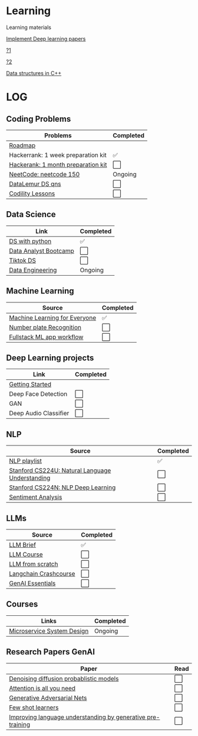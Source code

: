 # Learning
Learning materials

[Implement Deep learning papers](https://youtu.be/GJJc1t0rtSU?si=O4GeJM8GDsN8ku5C)

[?1](https://youtu.be/hGCECK02cOQ?si=fk6sm8_QtWPMm111)

[?2](https://youtu.be/O096wOHdldM?si=woP91kRrEMKqpAsD)

[Data structures in C++](https://youtu.be/B31LgI4Y4DQ?si=0RaDDxsZ7LeKHDEN)

# LOG

## Coding Problems
| Problems  | Completed |
| ------------- | ------------- |
| [Roadmap](https://neetcode.io/roadmap) |  |
| Hackerrank: 1 week preparation kit  | ✅  |
| [Hackerank: 1 month preparation kit](https://www.hackerrank.com/interview/preparation-kits/one-month-preparation-kit)  | ⬜ |
| [NeetCode: neetcode 150](https://neetcode.io/roadmap) | Ongoing |
| [DataLemur DS qns](https://datalemur.com/questions) | ⬜ |
| [Codility Lessons](https://app.codility.com/programmers/lessons) | ⬜ |

## Data Science
| Link | Completed |
| ---------- | ---------- |
| [DS with python](https://youtu.be/yGN28LY5VuA?si=EmVd54eHMgvT639-) | ✅ |
| [Data Analyst Bootcamp](https://youtu.be/wQQR60KtnFY?si=0Iib8YF_jPJE8ej7) | ⬜ |
| [Tiktok DS](https://youtu.be/E6B3uWF-V7w?si=zNCWVV6fai5ZFjQk) | ⬜ |
| [Data Engineering](https://youtu.be/PHsC_t0j1dU?si=pcmIosfcWocLXoQY) | Ongoing |

## Machine Learning
| Source | Completed |
| ---------- | ---------- |
| [Machine Learning for Everyone](https://youtu.be/i_LwzRVP7bg?si=ENFeXXCNNljRw3jp) | ✅ |
| [Number plate Recognition](https://youtu.be/0-4p_QgrdbE?si=83xCusgKGTBIbhKP) | ⬜ |
| [Fullstack ML app workflow](https://www.youtube.com/playlist?list=PLgNJO2hghbmjNrHZqplNMEpsW-QLFdvJV) | ⬜ |

## Deep Learning projects
| Link | Completed |
| ---------- | ---------- |
| [Getting Started](https://youtu.be/19LQRx78QVU?si=hLkvdUtmAQBjN4RY) |  |
| Deep Face Detection | ⬜ |
| GAN | ⬜ |
| Deep Audio Classifier | ⬜ |

## NLP
| Source | Completed |
| ---------- | ---------- |
| [NLP playlist](https://youtube.com/playlist?list=PLeo1K3hjS3uuvuAXhYjV2lMEShq2UYSwX&si=cMMp5l7nEdXXR3xJ) | ✅ |
| [Stanford CS224U: Natural Language Understanding](https://www.youtube.com/playlist?list=PLoROMvodv4rObpMCir6rNNUlFAn56Js20) | ⬜ |
| [Stanford CS224N: NLP Deep Learning](https://youtube.com/playlist?list=PLoROMvodv4rOhcuXMZkNm7j3fVwBBY42z&si=hFr4J-Qa_bvVvtU-) | ⬜ |
| [Sentiment Analysis](https://youtu.be/szczpgOEdXs?si=Vz3PBNei57BmSDNl) | ⬜ |

## LLMs
| Source | Completed |
| ---------- | ---------- |
| [LLM Brief](https://youtu.be/LPZh9BOjkQs?si=i8pwiLwj_U_UdhHh) | ✅ |
| [LLM Course](https://youtu.be/F53Tt_vNLdg?si=Arxq-dHRUTMiRsVT) | ⬜ |
| [LLM from scratch](https://youtu.be/UU1WVnMk4E8?si=FWbskg3uAVqRZkui) | ⬜ |
| [Langchain Crashcourse](https://youtu.be/MlK6SIjcjE8?si=yMZXQki4TiOqwuHE) | ⬜ |
| [GenAI Essentials](https://youtu.be/nJ25yl34Uqw?si=MCWSFaGMH2ehoie3) | ⬜ |

## Courses
| Links | Completed |
| ---------- | ---------- |
| [Microservice System Design](https://youtu.be/hmkF77F9TLw?si=c4gjTQ0Tya2nxc4g) | Ongoing | 

## Research Papers GenAI
| Paper | Read |
| ---------- | ---------- |
| [Denoising diffusion probablistic models](https://proceedings.neurips.cc/paper/2020/file/4c5bcfec8584af0d967f1ab10179ca4b-Paper.pdf) | ⬜ |
| [Attention is all you need](https://papers.neurips.cc/paper/7181-attention-is-all-you-need.pdf) | ⬜ |
| [Generative Adversarial Nets](http://papers.neurips.cc/paper/5423-generative-adversarial-nets.pdf) | ⬜ |
| [Few shot learners](https://papers.nips.cc/paper_files/paper/2020/file/1457c0d6bfcb4967418bfb8ac142f64a-Paper.pdf) | ⬜ |
| [Improving language understanding by generative pre-training](https://cdn.openai.com/research-covers/language-unsupervised/language_understanding_paper.pdf) | ⬜ |
